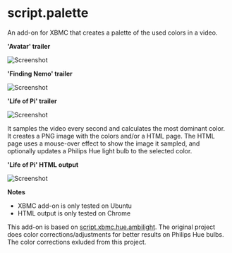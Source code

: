 script.palette
==============

An add-on for XBMC that creates a palette of the used colors in a video.

**'Avatar' trailer**

![Screenshot](https://raw.github.com/cees-elzinga/script.palette/master/sample/avatar.png)

**'Finding Nemo' trailer**

![Screenshot](https://raw.github.com/cees-elzinga/script.palette/master/sample/finding_nemo.png)

**'Life of Pi' trailer**

![Screenshot](https://raw.github.com/cees-elzinga/script.palette/master/sample/life_of_pi.png)

It samples the video every second and calculates the most dominant color. It creates a PNG image with the colors and/or a HTML page. The HTML page uses a mouse-over effect to show the image it sampled, and optionally updates a Philips Hue light bulb to the selected color.

**'Life of Pi' HTML output**

![Screenshot](https://raw.github.com/cees-elzinga/script.palette/master/sample/life_of_pi_html.png)

**Notes**

 - XBMC add-on is only tested on Ubuntu
 - HTML output is only tested on Chrome

This add-on is based on [script.xbmc.hue.ambilight](https://github.com/cees-elzinga/script.xbmc.hue.ambilight). The original project does color corrections/adjustments for better results on Philips Hue bulbs. The color corrections exluded from this project.
